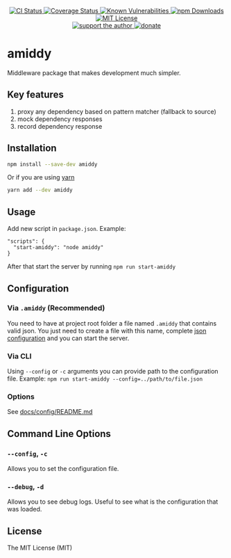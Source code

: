 <p align="center">
  <a href="https://github.com/darkyndy/oia/tree/master/packages/amiddy">
    <img
      alt="CI Status"
      src="https://github.com/darkyndy/oia/workflows/CI/badge.svg"
    />
  </a>
  <a href="https://codecov.io/gh/darkyndy/oia/tree/master/packages/amiddy/src">
    <img
      alt="Coverage Status"
      src="https://codecov.io/gh/darkyndy/oia/branch/master/graph/badge.svg?flags=amiddy"
    />
  </a>
  <a href="https://snyk.io/test/github/darkyndy/oia?targetFile=packages/amiddy/package.json">
    <img
      alt="Known Vulnerabilities"
      src="https://snyk.io/test/github/darkyndy/oia/badge.svg?targetFile=packages/amiddy/package.json"
      data-canonical-src="https://snyk.io/test/github/darkyndy/oia/badge.svg?targetFile=packages/amiddy/package.json"
      style="max-width:100%;"
    />
  </a>
  <a href="https://www.npmjs.com/package/amiddy">
    <img
      alt="npm Downloads"
      src="https://img.shields.io/npm/dm/amiddy.svg?maxAge=57600"
    />
  </a>
  <a href="https://github.com/darkyndy/amiddy/blob/master/LICENSE">
    <img
      alt="MIT License"
      src="https://img.shields.io/npm/l/amiddy.svg"
    />
  </a>
  <br/>
  <a href="https://www.patreon.com/paul_comanici">
    <img
      alt="support the author"
      src="https://img.shields.io/badge/patreon-support%20the%20author-blue.svg"
    />
  </a>
  <a href="https://www.paypal.com/cgi-bin/webscr?cmd=_s-xclick&hosted_button_id=T645WN5RWR6WS&source=url">
    <img
      alt="donate"
      src="https://img.shields.io/badge/paypal-donate-blue.svg"
    />
  </a>
</p>


# amiddy
Middleware package that makes development much simpler.


## Key features
1. proxy any dependency based on pattern matcher (fallback to source)
2. mock dependency responses
3. record dependency response


## Installation
```sh
npm install --save-dev amiddy
```
Or if you are using [yarn](https://yarnpkg.com/en/)
```sh
yarn add --dev amiddy
```


## Usage
Add new script in `package.json`. Example:
```
"scripts": {
  "start-amiddy": "node amiddy"
}
```
After that start the server by running `npm run start-amiddy`


## Configuration

### Via `.amiddy` (Recommended)
You need to have at project root folder a file named `.amiddy` that contains valid json.
You just need to create a file with this name, complete [json configuration](#options) and you can start the server.  

### Via CLI
Using `--config` or `-c` arguments you can provide path to the configuration file.
Example: `npm run start-amiddy --config=../path/to/file.json`

### Options
See [docs/config/README.md](https://github.com/darkyndy/oia/blob/master/packages/amiddy/docs/config/README.md)


## Command Line Options

### `--config`, `-c`
Allows you to set the configuration file.

### `--debug`, `-d`
Allows you to see debug logs. Useful to see what is the configuration that was loaded.

## License

The MIT License (MIT)



